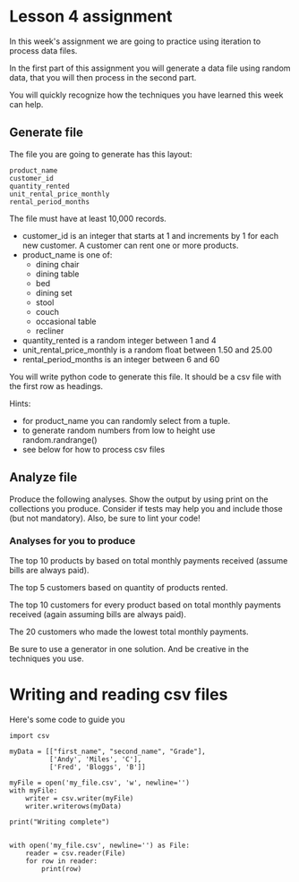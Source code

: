 # Lesson 4 assignment

In this week's assignment we are going to practice using iteration to process data files.

In the first part of this assignment you will generate a data file using random data, that you will then process in the second part.

You will quickly recognize how the techniques you have learned this week can help.

## Generate file

The file you are going to generate has this layout:

    product_name
    customer_id
    quantity_rented
    unit_rental_price_monthly
    rental_period_months

The file must have at least 10,000 records.

- customer_id is an integer that starts at 1 and increments by 1 for each new
 customer. A customer can rent one or more products.
- product_name is one of:
    - dining chair
    - dining table
    - bed
    - dining set
    - stool
    - couch
    - occasional table
    - recliner
- quantity_rented is a random integer between 1 and 4
- unit_rental_price_monthly is a random float between 1.50 and 25.00
- rental_period_months is an integer between 6 and 60

You will write python code to generate this file. It should be a csv file with the first row as headings.

Hints:
- for product_name you can randomly select from a tuple.
- to generate random numbers from low to height use random.randrange()
- see below for how to process csv files

## Analyze file

Produce the following analyses. Show the output by using print on the
 collections you produce. Consider if tests may help you and include those
  (but not mandatory). Also, be sure to lint your code!

### Analyses for you to produce
The top 10 products by based on total monthly payments received (assume bills are always paid).

The top 5 customers based on quantity of products rented.

The top 10 customers for every product based on total monthly payments received (again assuming bills are always paid).

The 20 customers who made the lowest total monthly payments.

Be sure to use a generator in one solution. And be creative in the techniques you use.

# Writing and reading csv files
Here's some code to guide you

    import csv
    
    myData = [["first_name", "second_name", "Grade"],
              ['Andy', 'Miles', 'C'],
              ['Fred', 'Bloggs', 'B']]
     
    myFile = open('my_file.csv', 'w', newline='')
    with myFile:
        writer = csv.writer(myFile)
        writer.writerows(myData)
         
    print("Writing complete")
    
     
    with open('my_file.csv', newline='') as File:  
        reader = csv.reader(File)
        for row in reader:
            print(row)
